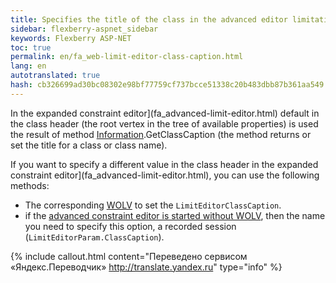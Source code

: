 ```yaml
--- 
title: Specifies the title of the class in the advanced editor limitations 
sidebar: flexberry-aspnet_sidebar 
keywords: Flexberry ASP-NET 
toc: true 
permalink: en/fa_web-limit-editor-class-caption.html 
lang: en 
autotranslated: true 
hash: cb326699ad30bc08302e98bf77759cf737bcce51338c20b483dbb87b361aa549 
--- 
```


In the expanded constraint editor](fa_advanced-limit-editor.html) default in the class header (the root vertex in the tree of available properties) is used the result of method [Information](fo_methods-class-information.html).GetClassCaption (the method returns or set the title for a class or class name). 

If you want to specify a different value in the class header in the expanded constraint editor](fa_advanced-limit-editor.html), you can use the following methods: 

* The corresponding [WOLV](fa_web-object-list-view.html) to set the `LimitEditorClassCaption`. 
* if the [advanced constraint editor is started without WOLV](fa_limit-editor-without-wolv.html), then the name you need to specify this option, a recorded session (`LimitEditorParam.ClassCaption`). 




{% include callout.html content="Переведено сервисом «Яндекс.Переводчик» <http://translate.yandex.ru>" type="info" %}